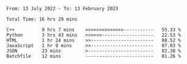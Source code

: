 <!--START_SECTION:waka-->

```text
From: 13 July 2022 - To: 13 February 2023

Total Time: 16 hrs 29 mins

C++          9 hrs 7 mins    >>>>>>>>>>>>>>-----------   55.33 %
Python       3 hrs 43 mins   >>>>>>-------------------   22.53 %
HTML         1 hr 24 mins    >>-----------------------   08.52 %
JavaScript   1 hr 9 mins     >>-----------------------   07.03 %
JSON         23 mins         >------------------------   02.38 %
Batchfile    12 mins         -------------------------   01.26 %
```

<!--END_SECTION:waka-->

<!---
yvanlok/yvanlok is a ✨ special ✨ repository because its `README.md` (this file) appears on your GitHub profile.
You can click the Preview link to take a look at your changes.
--->
